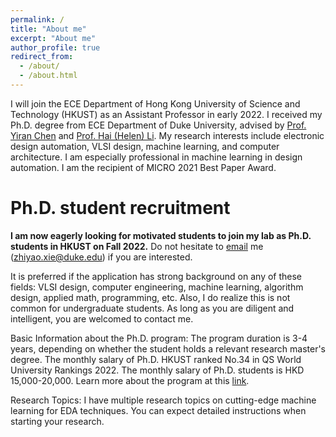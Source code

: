 ```yaml
---
permalink: /
title: "About me"
excerpt: "About me"
author_profile: true
redirect_from: 
  - /about/
  - /about.html
---
```


I will join the ECE Department of Hong Kong University of Science and Technology (HKUST) as an Assistant Professor in early 2022. I received my Ph.D. degree from ECE Department of Duke University, advised by [Prof. Yiran Chen](https://ece.duke.edu/faculty/yiran-chen) and [Prof. Hai (Helen) Li](https://ece.duke.edu/faculty/hai-helen-li). My research interests include electronic design automation, VLSI design, machine learning, and computer architecture. I am especially professional in machine learning in design automation. I am the recipient of MICRO 2021 Best Paper Award.

Ph.D. student recruitment
======
**I am now eagerly looking for motivated students to join my lab as Ph.D. students in HKUST on Fall 2022.** Do not hesitate to [email](mailto:zhiyao.xie@duke.edu) me (zhiyao.xie@duke.edu) if you are interested.

It is preferred if the application has strong background on any of these fields: VLSI design, computer engineering, machine learning, algorithm design, applied math, programming, etc. Also, I do realize this is not common for undergraduate students. As long as you are diligent and intelligent, you are welcomed to contact me.  

Basic Information about the Ph.D. program: The program duration is 3-4 years, depending on whether the student holds a relevant research master's degree. The monthly salary of Ph.D. HKUST ranked No.34 in QS World University Rankings 2022. The monthly salary of Ph.D. students is HKD 15,000-20,000. Learn more about the program at this [link](https://prog-crs.ust.hk/pgprog/2022-23/mphil-phd-ece).

Research Topics: I have multiple research topics on cutting-edge machine learning for EDA techniques. You can expect detailed instructions when starting your research. 


